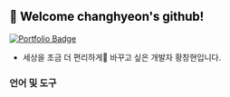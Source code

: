 <h2 style="color:black"> 👋 Welcome changhyeon's github! </h2>

[![Portfolio Badge](https://img.shields.io/badge/Portfolio-ffffff?style=flat-square&logo=Notion&logoColor=black&link=https://thankful-airmail-fe3.notion.site/Changhyeon-Portfolio-0402ce6e43f44e83ac2c388622bdc458)](https://thankful-airmail-fe3.notion.site/Changhyeon-Portfolio-0402ce6e43f44e83ac2c388622bdc458)
    
* 세상을 조금 더 편리하게🦋 바꾸고 싶은 개발자 황창현입니다.

<h3>언어 및 도구</h3>

